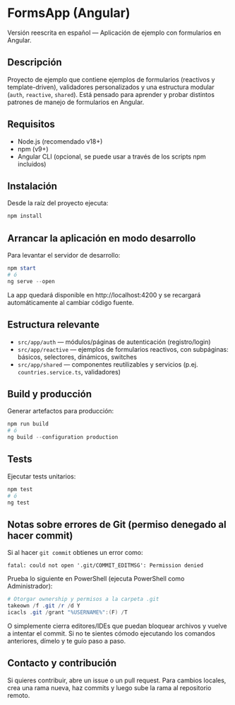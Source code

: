 # FormsApp (Angular)

Versión reescrita en español — Aplicación de ejemplo con formularios en Angular.

Descripción
-----------
Proyecto de ejemplo que contiene ejemplos de formularios (reactivos y template-driven), validadores personalizados y una estructura modular (`auth`, `reactive`, `shared`). Está pensado para aprender y probar distintos patrones de manejo de formularios en Angular.

Requisitos
----------
- Node.js (recomendado v18+)
- npm (v9+)
- Angular CLI (opcional, se puede usar a través de los scripts npm incluidos)

Instalación
-----------
Desde la raíz del proyecto ejecuta:

```powershell
npm install
```

Arrancar la aplicación en modo desarrollo
---------------------------------------
Para levantar el servidor de desarrollo:

```powershell
npm start
# ó
ng serve --open
```

La app quedará disponible en http://localhost:4200 y se recargará automáticamente al cambiar código fuente.

Estructura relevante
---------------------
- `src/app/auth` — módulos/páginas de autenticación (registro/login)
- `src/app/reactive` — ejemplos de formularios reactivos, con subpáginas: básicos, selectores, dinámicos, switches
- `src/app/shared` — componentes reutilizables y servicios (p.ej. `countries.service.ts`, validadores)

Build y producción
-------------------
Generar artefactos para producción:

```powershell
npm run build
# ó
ng build --configuration production
```

Tests
-----
Ejecutar tests unitarios:

```powershell
npm test
# ó
ng test
```

Notas sobre errores de Git (permiso denegado al hacer commit)
-----------------------------------------------------------
Si al hacer `git commit` obtienes un error como:

```
fatal: could not open '.git/COMMIT_EDITMSG': Permission denied
```

Prueba lo siguiente en PowerShell (ejecuta PowerShell como Administrador):

```powershell
# Otorgar ownership y permisos a la carpeta .git
takeown /f .git /r /d Y
icacls .git /grant "%USERNAME%":(F) /T
```

O simplemente cierra editores/IDEs que puedan bloquear archivos y vuelve a intentar el commit. Si no te sientes cómodo ejecutando los comandos anteriores, dímelo y te guío paso a paso.

Contacto y contribución
-----------------------
Si quieres contribuir, abre un issue o un pull request. Para cambios locales, crea una rama nueva, haz commits y luego sube la rama al repositorio remoto.

